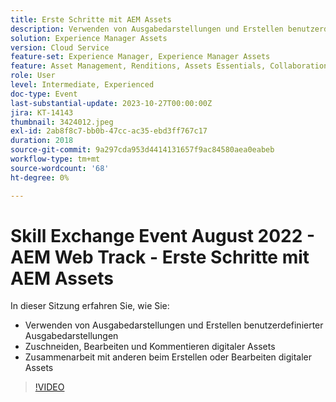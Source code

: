 ```yaml
---
title: Erste Schritte mit AEM Assets
description: Verwenden von Ausgabedarstellungen und Erstellen benutzerdefinierter Ausgabedarstellungen Zuschneiden, Bearbeiten und Kommentieren digitaler Assets, Zusammenarbeit mit anderen beim Erstellen oder Bearbeiten digitaler Assets
solution: Experience Manager Assets
version: Cloud Service
feature-set: Experience Manager, Experience Manager Assets
feature: Asset Management, Renditions, Assets Essentials, Collaboration
role: User
level: Intermediate, Experienced
doc-type: Event
last-substantial-update: 2023-10-27T00:00:00Z
jira: KT-14143
thumbnail: 3424012.jpeg
exl-id: 2ab8f8c7-bb0b-47cc-ac35-ebd3ff767c17
duration: 2018
source-git-commit: 9a297cda953d4414131657f9ac84580aea0eabeb
workflow-type: tm+mt
source-wordcount: '68'
ht-degree: 0%

---
```


# Skill Exchange Event August 2022 - AEM Web Track - Erste Schritte mit AEM Assets

In dieser Sitzung erfahren Sie, wie Sie:

* Verwenden von Ausgabedarstellungen und Erstellen benutzerdefinierter Ausgabedarstellungen
* Zuschneiden, Bearbeiten und Kommentieren digitaler Assets
* Zusammenarbeit mit anderen beim Erstellen oder Bearbeiten digitaler Assets

>[!VIDEO](https://video.tv.adobe.com/v/3424012/?learn=on)

